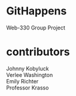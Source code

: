 # GitHappens
Web-330 Group Project

# contributors
Johnny Kobyluck  
Verlee Washington  
Emily Richter  
Professor Krasso  
